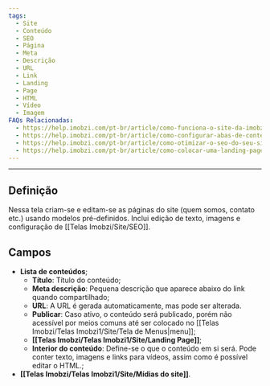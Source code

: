 ```yaml
---
tags:
  - Site
  - Conteúdo
  - SEO
  - Página
  - Meta
  - Descrição
  - URL
  - Link
  - Landing
  - Page
  - HTML
  - Vídeo
  - Imagem
FAQs Relacionadas:
  - https://help.imobzi.com/pt-br/article/como-funciona-o-site-da-imobzi-j55id3/#1-conteudos
  - https://help.imobzi.com/pt-br/article/como-configurar-abas-de-conteudo-no-meu-site-1skfca2/
  - https://help.imobzi.com/pt-br/article/como-otimizar-o-seo-do-seu-site-1apebpn/
  - https://help.imobzi.com/pt-br/article/como-colocar-uma-landing-page-no-site-1f8fon7/
---
```

---
## Definição

Nessa tela criam-se e editam-se as páginas do site (quem somos, contato etc.) usando modelos pré-definidos. Inclui edição de texto, imagens e configuração de [[Telas Imobzi/Site/SEO]].

## Campos

- **Lista de conteúdos**;
	- **Título**: Título do conteúdo;
	- **Meta descrição**: Pequena descrição que aparece abaixo do link quando compartilhado;
	- **URL**: A URL é gerada automaticamente, mas pode ser alterada.
	- **Publicar**: Caso ativo, o conteúdo será publicado, porém não acessível por meios comuns até ser colocado no [[Telas Imobzi/Telas Imobzi1/Site/Tela de Menus|menu]];
	- **[[Telas Imobzi/Telas Imobzi1/Site/Landing Page]]**;
	- **Interior do conteúdo**: Define-se o que o conteúdo em si será. Pode conter texto, imagens e links para vídeos, assim como é possível editar o HTML.;
- **[[Telas Imobzi/Telas Imobzi1/Site/Mídias do site]]**.